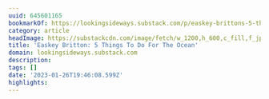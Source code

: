 ```yaml
---
uuid: 645601165
bookmarkOf: https://lookingsideways.substack.com/p/easkey-brittons-5-things-to-do-for-the-ocean
category: article
headImage: https://substackcdn.com/image/fetch/w_1200,h_600,c_fill,f_jpg,q_auto:good,fl_progressive:steep,g_auto/https%3A%2F%2Fbucketeer-e05bbc84-baa3-437e-9518-adb32be77984.s3.amazonaws.com%2Fpublic%2Fimages%2F576f45c6-58e8-4387-8cec-b50c018812fe_638x634.jpeg
title: 'Easkey Britton: 5 Things To Do For The Ocean'
domain: lookingsideways.substack.com
description:
tags: []
date: '2023-01-26T19:46:08.599Z'
highlights:
---
```




